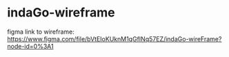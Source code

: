 # indaGo-wireframe

figma link to wireframe:
https://www.figma.com/file/bVtEIoKUknM1qGfINq57EZ/indaGo-wireFrame?node-id=0%3A1
